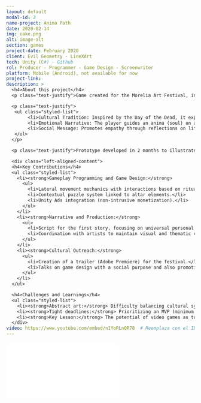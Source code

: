 ```yaml
---
layout: default
modal-id: 2
name-project: Anima Path
date: 2020-02-14
img: cake.png
alt: image-alt
section: games
project-date: February 2020
client: Evil Geometry - LineXArt
tech: Unity (C#) - Github
rol: Producer - Programmer - Game Design - Screenwriter
platform: Mobile (Android), not available for now
project-link:
description: >
  <h4>About this project</h4>
  <p class="text-justify">Game created for the Morelia Art Festival, in collaboration with the LineXArt laboratory. An interactive experience that combines:</p>

  <p class="text-justify">
   <ul class="styled-list">
        <li>Cultural Tradition: Inspired by the Day of the Dead, it explores the symbolism of altars and offerings.</li>
        <li>Emotional Narrative: The player guides an anima (soul) on a side-scrolling journey, solving abstract puzzles while uncovering its story.</li>
        <li>Social Message: Promotes empathy through reflections on life and death.</li>
   </ul>
  </p>

  <p class="text-justify">Prototype developed in 2 months to illustrate the creative process of video games in an artistic context.</p>

  <div class="left-aligned-content">
  <h4>Key Contributions</h4>
  <ul class="styled-list">
    <li><strong>Gameplay Programming and Game Design:</strong>
      <ul>
        <li>Lateral movement mechanics with interactions based on ritual objects (candles, flowers, photos).</li>
        <li>Contextual puzzle system linked to altar elements.</li>
        <li>Unity Ads integration (non-intrusive monetization).</li>
      </ul>
    </li>
    <li><strong>Narrative and Production:</strong>
      <ul>
        <li>Script for the first story, focusing on universal personal stories.</li>
        <li>Coordination with artists to maintain visual and thematic consistency.</li>
      </ul>
    </li>
    <li><strong>Cultural Outreach:</strong>
      <ul>
        <li>Creation of a trailer (Adobe Premiere) for the festival.</li>
        <li>Talks on game design with a social purpose and also promoting part of the essence of the Day of the Dead.</li>
      </ul>
    </li>
  </ul>

  <h4>Challenges and Learnings</h4>
  <ul class="styled-list">
    <li><strong>Abstract art:</strong> Difficulty balancing cultural symbolism with intuitive gameplay.</li>
    <li><strong>Tight deadlines:</strong> Prioritizing an MVP (minimum viable product) for the festival.</li>
    <li><strong>Key Lesson:</strong> The potential of video games as tools for emotional education.</li>
  </div>
video: https://www.youtube.com/embed/n1YoRLnQR78  # Reemplaza con el ID de YouTube https://www.youtube.com/watch?v=n1YoRLnQR78
---
```


<div class="video-container">
  <iframe 
    src="{{ page.video }}" 
    frameborder="0"
    allow="accelerometer; autoplay; clipboard-write; encrypted-media; gyroscope; picture-in-picture" 
    allowfullscreen>
  </iframe>
</div>
